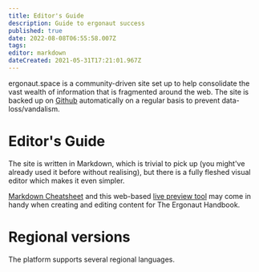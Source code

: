 ```yaml
---
title: Editor's Guide
description: Guide to ergonaut success
published: true
date: 2022-08-08T06:55:58.007Z
tags: 
editor: markdown
dateCreated: 2021-05-31T17:21:01.967Z
---
```


ergonaut.space is a community-driven site set up to help consolidate the vast wealth of information that is fragmented around the web. The site is backed up on [Github](https://github.com/glasgowm148/ergonaut-handbook) automatically on a regular basis to prevent data-loss/vandalism.

# Editor's Guide

The site is written in Markdown, which is trivial to pick up (you might've already used it before without realising), but there is a fully fleshed visual editor which makes it even simpler. 

[Markdown Cheatsheet](https://www.markdownguide.org/cheat-sheet/) and this web-based [live preview tool](https://markdownlivepreview.com/) may come in handy when creating and editing content for The Ergonaut Handbook.


# Regional versions

The platform supports several regional languages. 
